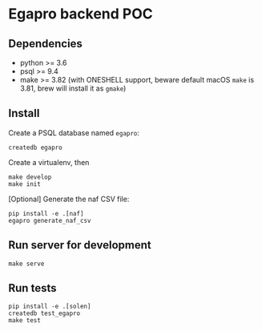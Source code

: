 # Egapro backend POC

## Dependencies

- python >= 3.6
- psql >= 9.4
- make >= 3.82 (with ONESHELL support, beware default macOS `make` is 3.81, brew will install it as `gmake`)

## Install

Create a PSQL database named `egapro`:

    createdb egapro

Create a virtualenv, then

    make develop
    make init

[Optional] Generate the naf CSV file:

    pip install -e .[naf]
    egapro generate_naf_csv


## Run server for development

    make serve


## Run tests

    pip install -e .[solen]
    createdb test_egapro
    make test
